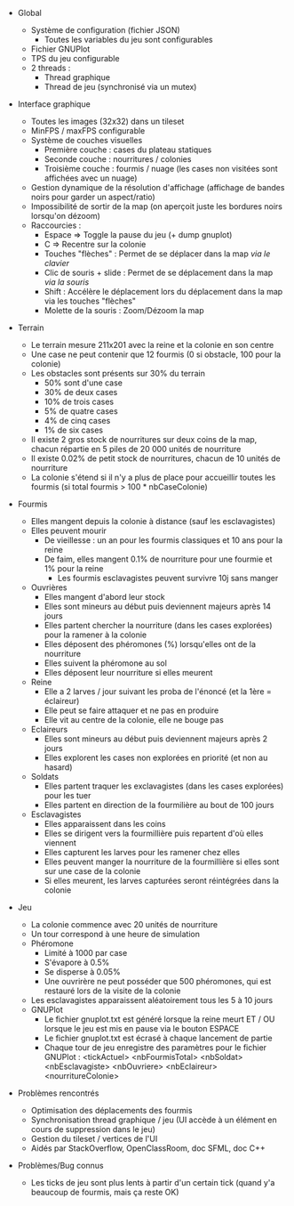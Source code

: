 * Global
	* Système de configuration (fichier JSON)
		* Toutes les variables du jeu sont configurables
	* Fichier GNUPlot
	* TPS du jeu configurable
	* 2 threads :
		* Thread graphique
		* Thread de jeu (synchronisé via un mutex)

* Interface graphique
	* Toutes les images (32x32) dans un tileset
	* MinFPS / maxFPS configurable
	* Système de couches visuelles
		* Première couche : cases du plateau statiques
		* Seconde couche : nourritures / colonies
		* Troisième couche : fourmis / nuage (les cases non visitées sont affichées avec un nuage)
	* Gestion dynamique de la résolution d'affichage (affichage de bandes noirs pour garder un aspect/ratio)
	* Impossibilité de sortir de la map (on aperçoit juste les bordures noirs lorsqu'on dézoom)
	* Raccourcies :
		* Espace => Toggle la pause du jeu (+ dump gnuplot)
		* C => Recentre sur la colonie
		* Touches "flèches" : Permet de se déplacer dans la map *via le clavier*
		* Clic de souris + slide : Permet de se déplacement dans la map *via la souris*
		* Shift : Accélère le déplacement lors du déplacement dans la map via les touches "flèches"
		* Molette de la souris : Zoom/Dézoom la map

* Terrain
	* Le terrain mesure 211x201 avec la reine et la colonie en son centre
	* Une case ne peut contenir que 12 fourmis (0 si obstacle, 100 pour la colonie)
	* Les obstacles sont présents sur 30% du terrain
		* 50% sont d'une case
		* 30% de deux cases
		* 10% de trois cases
		* 5% de quatre cases
		* 4% de cinq cases
		* 1% de six cases
	* Il existe 2 gros stock de nourritures sur deux coins de la map, chacun répartie en 5 piles de 20 000 unités  de nourriture
	* Il existe 0.02% de petit stock de nourritures, chacun de 10 unités de nourriture
	* La colonie s'étend si il n'y a plus de place pour accueillir toutes les fourmis (si total fourmis > 100 \* nbCaseColonie)

* Fourmis
	* Elles mangent depuis la colonie à distance (sauf les esclavagistes)
	* Elles peuvent mourir
		* De vieillesse : un an pour les fourmis classiques et 10 ans pour la reine
		* De faim, elles mangent 0.1% de nourriture pour une fourmie et 1% pour la reine
			* Les fourmis esclavagistes peuvent survivre 10j sans manger
	* Ouvrières
		* Elles mangent d'abord leur stock
		* Elles sont mineurs au début puis deviennent majeurs après 14 jours
		* Elles partent chercher la nourriture (dans les cases explorées) pour la ramener à la colonie
		* Elles déposent des phéromones (%) lorsqu'elles ont de la nourriture
		* Elles suivent la phéromone au sol
		* Elles déposent leur nourriture si elles meurent
	* Reine
		* Elle a 2 larves / jour suivant les proba de l'énoncé (et la 1ère = éclaireur)
		* Elle peut se faire attaquer et ne pas en produire
		* Elle vit au centre de la colonie, elle ne bouge pas
	* Eclaireurs
		* Elles sont mineurs au début puis deviennent majeurs après 2 jours
		* Elles explorent les cases non explorées en priorité (et non au hasard)
	* Soldats
		* Elles partent traquer les exclavagistes (dans les cases explorées) pour les tuer
		* Elles partent en direction de la fourmilière au bout de 100 jours
	* Esclavagistes
		* Elles apparaissent dans les coins
		* Elles se dirigent vers la fourmillière puis repartent d'où elles viennent
		* Elles capturent les larves pour les ramener chez elles
		* Elles peuvent manger la nourriture de la fourmillière si elles sont sur une case de la colonie
		* Si elles meurent, les larves capturées seront réintégrées dans la colonie

* Jeu
	* La colonie commence avec 20 unités de nourriture
	* Un tour correspond à une heure de simulation
	* Phéromone
		* Limité à 1000 par case
		* S'évapore à 0.5%
		* Se disperse à 0.05%
		* Une ouvrirère ne peut posséder que 500 phéromones, qui est restauré lors de la visite de la colonie
	* Les esclavagistes apparaissent aléatoirement tous les 5 à 10 jours
	* GNUPlot
		*  Le fichier gnuplot.txt est généré lorsque la reine meurt ET / OU lorsque le jeu est mis en pause via le bouton ESPACE
		*  Le fichier gnuplot.txt est écrasé à chaque lancement de partie
		* Chaque tour de jeu enregistre des paramètres pour le fichier GNUPlot :
	 \<tickActuel> \<nbFourmisTotal> \<nbSoldat> \<nbEsclavagiste> \<nbOuvriere> \<nbEclaireur> \<nourritureColonie>

 * Problèmes rencontrés
	 * Optimisation des déplacements des fourmis
	 * Synchronisation thread graphique / jeu (UI accède à un élément en cours de suppression dans le jeu)
	 * Gestion du tileset / vertices de l'UI
	 * Aidés par StackOverflow, OpenClassRoom, doc SFML, doc C++


* Problèmes/Bug connus
	* Les ticks de jeu sont plus lents à partir d'un certain tick (quand y'a beaucoup de fourmis, mais ça reste OK)